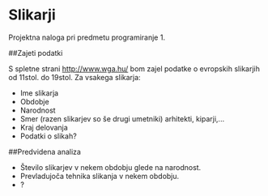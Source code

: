 # Slikarji
Projektna naloga pri predmetu programiranje 1.

##Zajeti podatki

S spletne strani http://www.wga.hu/ bom zajel podatke o evropskih slikarjih od 11stol. do 19stol.
Za vsakega slikarja:

* Ime slikarja
* Obdobje
* Narodnost
* Smer (razen slikarjev so še drugi umetniki) arhitekti, kiparji,...
* Kraj delovanja
* Podatki o slikah?


##Predvidena analiza

* Število slikarjev v nekem obdobju glede na narodnost.
* Prevladujoča tehnika slikanja v nekem obdobju.
* ?
